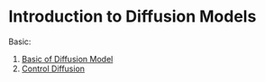 # Introduction to Diffusion Models
Basic:
1. [Basic of Diffusion Model](https://github.com/clalanliu/IntroductionDiffusionModels/blob/main/diffusion_basic.ipynb)
2. [Control Diffusion](https://github.com/clalanliu/IntroductionDiffusionModels/blob/main/control_diffusion.ipynb)
